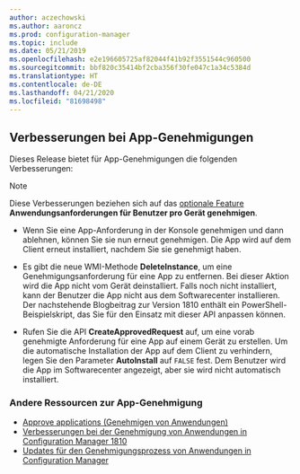 ```yaml
---
author: aczechowski
ms.author: aaroncz
ms.prod: configuration-manager
ms.topic: include
ms.date: 05/21/2019
ms.openlocfilehash: e2e196605725af82044f41b92f3551544c960500
ms.sourcegitcommit: bbf820c35414bf2cba356f30fe047c1a34c5384d
ms.translationtype: HT
ms.contentlocale: de-DE
ms.lasthandoff: 04/21/2020
ms.locfileid: "81698498"
---
```

## <a name="improvements-to-app-approvals"></a><a name="bkmk_approve"></a> Verbesserungen bei App-Genehmigungen

<!--4224910-->

Dieses Release bietet für App-Genehmigungen die folgenden Verbesserungen:

> [!Note]  
> Diese Verbesserungen beziehen sich auf das [optionale Feature](../../../../servers/manage/install-in-console-updates.md#bkmk_options) **Anwendungsanforderungen für Benutzer pro Gerät genehmigen**.  

- Wenn Sie eine App-Anforderung in der Konsole genehmigen und dann ablehnen, können Sie sie nun erneut genehmigen. Die App wird auf dem Client erneut installiert, nachdem Sie sie genehmigt haben.  

- Es gibt die neue WMI-Methode **DeleteInstance**, um eine Genehmigungsanforderung für eine App zu entfernen. Bei dieser Aktion wird die App nicht vom Gerät deinstalliert. Falls noch nicht installiert, kann der Benutzer die App nicht aus dem Softwarecenter installieren. Der nachstehende Blogbeitrag zur Version 1810 enthält ein PowerShell-Beispielskript, das Sie für den Einsatz mit dieser API anpassen können.  

- Rufen Sie die API **CreateApprovedRequest** auf, um eine vorab genehmigte Anforderung für eine App auf einem Gerät zu erstellen. Um die automatische Installation der App auf dem Client zu verhindern, legen Sie den Parameter **AutoInstall** auf `FALSE` fest. Dem Benutzer wird die App im Softwarecenter angezeigt, aber sie wird nicht automatisch installiert.

### <a name="other-app-approval-resources"></a>Andere Ressourcen zur App-Genehmigung

- [Approve applications (Genehmigen von Anwendungen)](../../../../../apps/deploy-use/app-approval.md#bkmk_email-approve)
- [Verbesserungen bei der Genehmigung von Anwendungen in Configuration Manager 1810](https://techcommunity.microsoft.com/t5/Configuration-Manager-Blog/Application-approval-improvements-in-ConfigMgr-1810/ba-p/303534)
- [Updates für den Genehmigungsprozess von Anwendungen in Configuration Manager](https://techcommunity.microsoft.com/t5/Configuration-Manager-Blog/Updates-to-the-application-approval-process-in-Configuration/ba-p/275048)